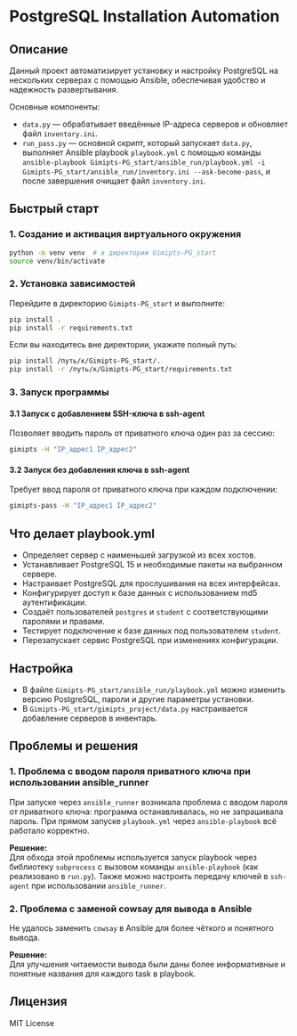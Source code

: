 # PostgreSQL Installation Automation

## Описание
Данный проект автоматизирует установку и настройку PostgreSQL на нескольких серверах с помощью Ansible, обеспечивая удобство и надежность развертывания.

Основные компоненты:
- `data.py` — обрабатывает введённые IP-адреса серверов и обновляет файл `inventory.ini`.
- `run_pass.py` — основной скрипт, который запускает `data.py`, выполняет Ansible playbook `playbook.yml` с помощью команды `ansible-playbook Gimipts-PG_start/ansible_run/playbook.yml -i Gimipts-PG_start/ansible_run/inventory.ini --ask-become-pass`, и после завершения очищает файл `inventory.ini`.

## Быстрый старт

### 1. Создание и активация виртуального окружения
```bash
python -m venv venv  # в директории Gimipts-PG_start
source venv/bin/activate
```

### 2. Установка зависимостей
Перейдите в директорию `Gimipts-PG_start` и выполните:
```bash
pip install .
pip install -r requirements.txt
```
Если вы находитесь вне директории, укажите полный путь:
```bash
pip install /путь/к/Gimipts-PG_start/.
pip install -r /путь/к/Gimipts-PG_start/requirements.txt
```

### 3. Запуск программы

#### 3.1 Запуск с добавлением SSH-ключа в ssh-agent
Позволяет вводить пароль от приватного ключа один раз за сессию:
```bash
gimipts -H "IP_адрес1 IP_адрес2"
```

#### 3.2 Запуск без добавления ключа в ssh-agent
Требует ввод пароля от приватного ключа при каждом подключении:
```bash
gimipts-pass -H "IP_адрес1 IP_адрес2"
```

## Что делает playbook.yml

- Определяет сервер с наименьшей загрузкой из всех хостов.
- Устанавливает PostgreSQL 15 и необходимые пакеты на выбранном сервере.
- Настраивает PostgreSQL для прослушивания на всех интерфейсах.
- Конфигурирует доступ к базе данных с использованием md5 аутентификации.
- Создаёт пользователей `postgres` и `student` с соответствующими паролями и правами.
- Тестирует подключение к базе данных под пользователем `student`.
- Перезапускает сервис PostgreSQL при изменениях конфигурации.

## Настройка

- В файле `Gimipts-PG_start/ansible_run/playbook.yml` можно изменить версию PostgreSQL, пароли и другие параметры установки.
- В `Gimipts-PG_start/gimipts_project/data.py` настраивается добавление серверов в инвентарь.

## Проблемы и решения

### 1. Проблема с вводом пароля приватного ключа при использовании ansible_runner
При запуске через `ansible_runner` возникала проблема с вводом пароля от приватного ключа: программа останавливалась, но не запрашивала пароль. При прямом запуске `playbook.yml` через `ansible-playbook` всё работало корректно.

**Решение:**  
Для обхода этой проблемы используется запуск playbook через библиотеку `subprocess` с вызовом команды `ansible-playbook` (как реализовано в `run.py`). Также можно настроить передачу ключей в `ssh-agent` при использовании `ansible_runner`.

### 2. Проблема с заменой cowsay для вывода в Ansible
Не удалось заменить `cowsay` в Ansible для более чёткого и понятного вывода.

**Решение:**  
Для улучшения читаемости вывода были даны более информативные и понятные названия для каждого task в playbook.

## Лицензия
MIT License
